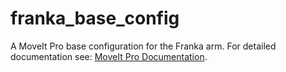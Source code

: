 # franka_base_config

A MoveIt Pro base configuration for the Franka arm.
For detailed documentation see: [MoveIt Pro Documentation](https://docs.picknik.ai/).
